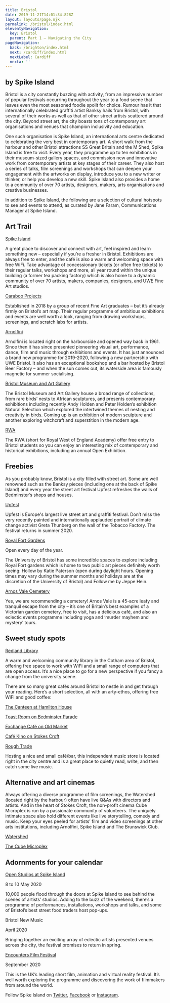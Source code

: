 ```yaml
---
title: Bristol
date: 2019-11-21T14:01:34.828Z
layout: layouts/page.njk
permalink: /bristol/index.html
eleventyNavigation:
  key: Bristol
  parent: Part 1 – Navigating the City
pageNavigation:
  back: /brighton/index.html
  next: /cardiff/index.html
  nextLabel: Cardiff
  nexta: ''
---
```

## by Spike Island

Bristol is a city constantly buzzing with activity, from an impressive number of popular festivals occurring throughout the year to a food scene that leaves even the most seasoned foodie spoilt for choice. Rumour has it that internationally celebrated graffiti artist Banksy hails from Bristol, with several of their works as well as that of other street artists scattered around the city. Beyond street art, the city boasts tons of contemporary art organisations and venues that champion inclusivity and education.

One such organisation is Spike Island, an international arts centre dedicated to celebrating the very best in contemporary art. A short walk from the harbour and other Bristol attractions SS Great Britain and the M Shed, Spike Island is free to visit. Every year, they programme up to ten exhibitions in their museum-sized gallery spaces, and commission new and innovative work from contemporary artists at key stages of their career. They also host a series of talks, film screenings and workshops that can deepen your engagement with the artworks on display, introduce you to a new writer or thinker, or help you develop a new skill. Spike Island also provides a home to a community of over 70 artists, designers, makers, arts organisations and creative businesses.

In addition to Spike Island, the following are a selection of cultural hotspots to see and events to attend, as curated by Jane Faram, Communications Manager at Spike Island. 

## Art Trail

[Spike Island ](https://www.artrabbit.com/organisations/spike-island)

A great place to discover and connect with art, feel inspired and learn something new – especially if you’re a fresher in Bristol. Exhibitions are always free to enter, and the café is also a warm and welcoming space with free WiFi. Take advantage of concessionary tickets (or often free tickets) to their regular talks, workshops and more, all year round within the unique building (a former tea packing factory) which is also home to a dynamic community of over 70 artists, makers, companies, designers, and UWE Fine Art studios. 

[Caraboo Projects ](https://www.artrabbit.com/organisations/caraboo-projects)

Established in 2018 by a group of recent Fine Art graduates – but it’s already firmly on Bristol’s art map. Their regular programme of ambitious exhibitions and events are well worth a look, ranging from drawing workshops, screenings, and scratch labs for artists.

[Arnolfini](https://www.artrabbit.com/organisations/arnolfini)

Arnolfini is located right on the harbourside and opened way back in 1961. Since then it has since presented pioneering visual art, performance, dance, film and music through exhibitions and events. It has just announced a brand new programme for 2019-2020, following a new partnership with UWE Bristol. It also has an exceptional bookshop and a bar hosted by Bristol Beer Factory – and when the sun comes out, its waterside area is famously magnetic for summer socialising.

[Bristol Museum and Art Gallery](https://www.artrabbit.com/organisations/bristol-museum-art-gallery)

The Bristol Museum and Art Gallery house a broad range of collections, from rare birds’ nests to African sculptures, and presents contemporary exhibitions including recently Andy Holden and Peter Holden’s exhibition Natural Selection which explored the intertwined themes of nesting and creativity in birds. Coming up is an exhibition of modern sculpture and another exploring witchcraft and superstition in the modern age. 

[RWA](https://www.artrabbit.com/organisations/royal-west-of-england-academy)

The RWA (short for Royal West of England Academy) offer free entry to Bristol students so you can enjoy an interesting mix of contemporary and historical exhibitions, including an annual Open Exhibition. 

## Freebies

As you probably know, Bristol is a city filled with street art. Some are well renowned such as the Banksy pieces (including one at the back of Spike Island) and every year the street art festival Upfest refreshes the walls of Bedminster’s shops and houses. 

[Upfest](https://www.upfest.co.uk/)

Upfest is Europe's largest live street art and graffiti festival. Don’t miss the very recently painted and internationally applauded portrait of climate change activist Greta Thunberg on the wall of the Tobacco Factory. The festival returns in summer 2020.

[Royal Fort Gardens](https://www.artrabbit.com/events/katie-paterson-hollow)

Open every day of the year.

The University of Bristol has some incredible spaces to explore including Royal Fort gardens which is home to two public art pieces definitely worth seeing: Hollow by Katie Paterson (open during daylight hours. Opening times may vary during the summer months and holidays are at the discretion of the University of Bristol) and Follow me by Jeppe Hein. 

[Arnos Vale Cemetery](www.arnosvale.org.uk)

Yes, we are recommending a cemetery! Arnos Vale is a 45-acre leafy and tranquil escape from the city – it’s one of Britain’s best examples of a Victorian garden cemetery, free to visit, has a delicious café, and also an eclectic events programme including yoga and ‘murder mayhem and mystery’ tours. 

## Sweet study spots

[Redland Library ](https://www.bristol.gov.uk/libraries-archives/library-finder/-/journal_content/56/20195/LIBRARY-UPRN-000000076586/LIBRARY-DISPLAY)

A warm and welcoming community library in the Cotham area of Bristol, offering free space to work with WiFi and a small range of computers that are open access. It’s a nice place to go for a new perspective if you fancy a change from the university scene. 

There are so many great cafés around Bristol to nestle in and get through your reading. Here’s a short selection, all with an arty-ethos, offering free WiFi and good coffee: 

[The Canteen at Hamilton House ](https://www.canteenbristol.co.uk/)

[Toast Room on Bedminster Parade](https://www.thetoastroom.co.uk/) 

[Exchange Café on Old Market ](https://www.exchangebristol.com/coffee-shop-and-kitchen)

[Café Kino on Stokes Croft ](http://www.cafekino.coop/)

[Rough Trade](https://www.roughtrade.com/gb)

Hosting a nice and small café/bar, this independent music store is located right in the city centre and is a great place to quietly read, write, and then catch some live music.

## Alternative and art cinemas

Always offering a diverse programme of film screenings, the Watershed (located right by the harbour) often have live Q&As with directors and artists. And in the heart of Stokes Croft, the non-profit cinema Cube Microplex is run by a passionate community of volunteers. The uniquely intimate space also hold different events like live storytelling, comedy and music. Keep your eyes peeled for artists’ film and video screenings at other arts institutions, including Arnolfini, Spike Island and The Brunswick Club. 

[Watershed ](https://www.watershed.co.uk/)

[The Cube Microplex ](https://cubecinema.com/)

## Adornments for your calendar

[Open Studios at Spike Island](https://www.artrabbit.com/organisations/spike-island)

8 to 10 May 2020 

10,000 people flood through the doors at Spike Island to see behind the scenes of artists’ studios. Adding to the buzz of the weekend, there’s a programme of performances, installations, workshops and talks, and some of Bristol’s best street food traders host pop-ups.

Bristol New Music

April 2020

Bringing together an exciting array of eclectic artists presented venues across the city, the festival promises to return in spring.

[Encounters Film Festival](https://www.artrabbit.com/organisations/encounters-festival)

September 2020

This is the UK’s leading short film, animation and virtual reality festival. It’s well worth exploring the programme and discovering the work of filmmakers from around the world.

Follow Spike Island on [Twitter](https://twitter.com/_spikeisland?lang=en), [Facebook](https://www.facebook.com/spikeisland/) or [Instagram](https://www.instagram.com/spikeisland/).

